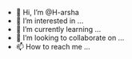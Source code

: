 - 👋 Hi, I’m @H-arsha
- 👀 I’m interested in ...
- 🌱 I’m currently learning ...
- 💞️ I’m looking to collaborate on ...
- 📫 How to reach me ...

<!---
H-arsha/H-arsha is a ✨ special ✨ repository because its `README.md` (this file) appears on your GitHub profile.
You can click the Preview link to take a look at your changes.
--->
